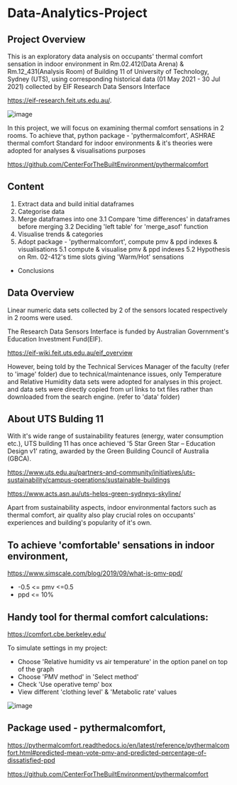 # Data-Analytics-Project


## Project Overview

This is an exploratory data analysis on occupants' thermal comfort sensation in indoor environment in Rm.02.412(Data Arena) & Rm.12_431(Analysis Room) of Building 11 of University of Technology, Sydney (UTS), using corresponding historical data (01 May 2021 - 30 Jul 2021) collected by EIF Research Data Sensors Interface 

https://eif-research.feit.uts.edu.au/.

![image](https://user-images.githubusercontent.com/95272183/154760547-84df5c00-977b-4d92-96ef-e4f8378ee1e3.png)

In this project, we will focus on examining thermal comfort sensations in 2 rooms. To achieve that, python package - 'pythermalcomfort', ASHRAE thermal comfort Standard for indoor environments & it's theories were adopted for analyses & visualisations purposes

https://github.com/CenterForTheBuiltEnvironment/pythermalcomfort

## Content

1. Extract data and build initial dataframes
2. Categorise data
3. Merge dataframes into one
 3.1 Compare 'time differences' in dataframes before merging
 3.2 Deciding 'left table' for 'merge_asof' function
4. Visualise trends & categories
5. Adopt package - 'pythermalcomfort', compute pmv & ppd indexes & visualisations
 5.1 compute & visualise pmv & ppd indexes
 5.2 Hypothesis on Rm. 02-412's time slots giving 'Warm/Hot' sensations
- Conclusions


## Data Overview


Linear numeric data sets collected by 2 of the sensors located respectively in 2 rooms were used.

The Research Data Sensors Interface is funded by Australian Government's Education Investment Fund(EIF).


https://eif-wiki.feit.uts.edu.au/eif_overview

However, being told by the Technical Services Manager of the faculty (refer to 'image' folder) due to technical/maintenance issues, only Temperature and Relative Humidity data sets were adopted for analyses in this project. and data sets were directly copied from url links to txt files rather than downloaded from the search engine. (refer to 'data' folder)


## About UTS Bulding 11

With it's wide range of sustainability features (energy, water consumption etc.), UTS building 11 has once achieved '5 Star Green Star – Education Design v1' rating, awarded by the Green Building Council of Australia (GBCA).

https://www.uts.edu.au/partners-and-community/initiatives/uts-sustainability/campus-operations/sustainable-buildings

https://www.acts.asn.au/uts-helps-green-sydneys-skyline/

Apart from sustainability aspects, indoor environmental factors such as thermal comfort, air quality also play crucial roles on occupants' experiences and building's popularity of it's own. 


## To achieve 'comfortable' sensations in indoor environment,
https://www.simscale.com/blog/2019/09/what-is-pmv-ppd/

 - -0.5 <= pmv <=0.5
 - ppd <= 10%

## Handy tool for thermal comfort calculations: 
https://comfort.cbe.berkeley.edu/

To simulate settings in my project:
 - Choose 'Relative humidity vs air temperature' in the option panel on top of the graph
 - Choose 'PMV method' in 'Select method'
 - Check 'Use operative temp' box
 - View different 'clothing level' & 'Metabolic rate' values


![image](https://user-images.githubusercontent.com/95272183/154760490-073db072-4120-4c13-93d7-682f528180c9.png)


## Package used - pythermalcomfort, 
https://pythermalcomfort.readthedocs.io/en/latest/reference/pythermalcomfort.html#predicted-mean-vote-pmv-and-predicted-percentage-of-dissatisfied-ppd

https://github.com/CenterForTheBuiltEnvironment/pythermalcomfort
